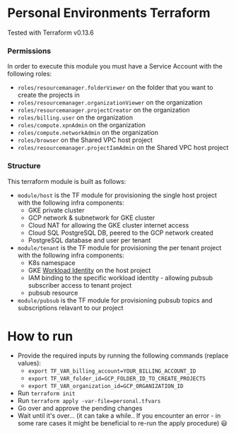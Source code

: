 # Personal Environments Terraform

Tested with Terraform v0.13.6

### Permissions

In order to execute this module you must have a Service Account with the
following roles:

- `roles/resourcemanager.folderViewer` on the folder that you want to create the
  projects in
- `roles/resourcemanager.organizationViewer` on the organization
- `roles/resourcemanager.projectCreator` on the organization
- `roles/billing.user` on the organization
- `roles/compute.xpnAdmin` on the organization
- `roles/compute.networkAdmin` on the organization
- `roles/browser` on the Shared VPC host project
- `roles/resourcemanager.projectIamAdmin` on the Shared VPC host project

### Structure

This terraform module is built as follows:
* `module/host` is the TF module for provisioning the single host project with the following infra components:
  * GKE private cluster
  * GCP network & subnetwork for GKE cluster
  * Cloud NAT for allowing the GKE cluster internet access
  * Cloud SQL PostgreSQL DB, peered to the GCP network created
  * PostgreSQL database and user per tenant
* `module/tenant` is the TF module for provisioning the per tenant project with the following infra components:
  * K8s namespace
  * GKE [Workload Identity](https://cloud.google.com/kubernetes-engine/docs/how-to/workload-identity) on the host project
  * IAM binding to the specific workload identity - allowing pubsub subscriber access to tenant project
  * pubsub resource
* `module/pubsub` is the TF module for provisioning pubsub topics and subscriptions relavant to our project
  

# How to run

* Provide the required inputs by running the following commands (replace values):
   * `export TF_VAR_billing_account=YOUR_BILLING_ACCOUNT_ID`
   * `export TF_VAR_folder_id=GCP_FOLDER_ID_TO_CREATE_PROJECTS`
   * `export TF_VAR_organization_id=GCP_ORGANIZATION_ID`
* Run `terraform init`
* Run `terraform apply -var-file=personal.tfvars`
* Go over and approve the pending changes
* Wait until it's over... (it can take a while.. If you encounter an error - in some rare cases it might be beneficial to re-run the apply procedure) :smiley:
